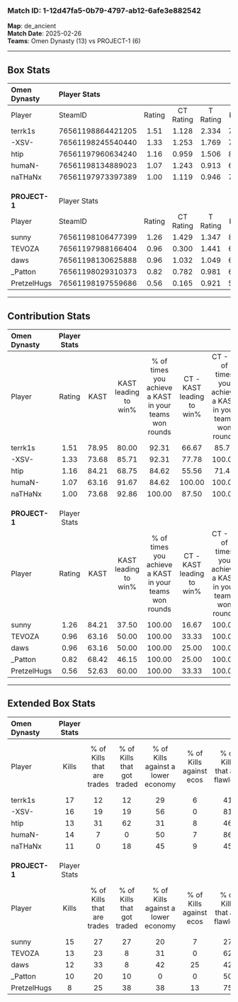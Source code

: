 ### Match ID: 1-12d47fa5-0b79-4797-ab12-6afe3e882542  
**Map**: de_ancient  
**Match Date**: 2025-02-26  
**Teams**: Omen Dynasty (13) vs PROJECT-1 (6)  

---  

## Box Stats  

| **Omen Dynasty** | Player Stats      |        |           |          |       |      |       |         |        |      |     |
| :- | :- | :-: | :-: | :-: | :-: | :-: | :-: | :-: | :-: | :-: | :-: |
| Player           | SteamID           | Rating | CT Rating | T Rating | KAST  | ADR  | Kills | Assists | Deaths | K/D  | HS% |
| terrk1s          | 76561198864421205 |  1.51  |   1.128   |  2.334   | 78.95 | 90.7 |  17   |    7    |   8    | 2.13 | 52  |
| -XSV-            | 76561198245540440 |  1.33  |   1.253   |  1.769   | 73.68 | 94.8 |  16   |    7    |   12   | 1.33 | 43  |
| htip             | 76561197960634240 |  1.16  |   0.959   |  1.506   | 84.21 | 86.0 |  13   |    7    |   15   | 0.87 | 53  |
| humaN-           | 76561198134889023 |  1.07  |   1.243   |  0.913   | 63.16 | 63.8 |  14   |    2    |   11   | 1.27 | 71  |
| naTHaNx          | 76561197973397389 |  1.00  |   1.119   |  0.946   | 73.68 | 67.3 |  11   |    4    |   12   | 0.92 | 45  |
|                  |                   |        |           |          |       |      |       |         |        |      |     |
|                  |                   |        |           |          |       |      |       |         |        |      |     |
|                  |                   |        |           |          |       |      |       |         |        |      |     |
| **PROJECT-1**    | Player Stats      |        |           |          |       |      |       |         |        |      |     |
| Player           | SteamID           | Rating | CT Rating | T Rating | KAST  | ADR  | Kills | Assists | Deaths | K/D  | HS% |
| sunny            | 76561198106477399 |  1.26  |   1.429   |  1.347   | 84.21 | 86.9 |  15   |    4    |   14   | 1.07 | 46  |
| TEVOZA           | 76561197988166404 |  0.96  |   0.300   |  1.441   | 63.16 | 81.5 |  13   |    2    |   15   | 0.87 | 69  |
| daws             | 76561198130625888 |  0.96  |   1.032   |  1.049   | 63.16 | 81.6 |  12   |    4    |   14   | 0.86 | 25  |
| _Patton          | 76561198029310373 |  0.82  |   0.782   |  0.981   | 68.42 | 60.0 |  10   |    1    |   14   | 0.71 | 60  |
| PretzelHugs      | 76561198197559686 |  0.56  |   0.165   |  0.921   | 52.63 | 42.5 |   8   |    1    |   14   | 0.57 | 75  |
---  

## Contribution Stats  

| **Omen Dynasty** | Player Stats |       |                      |                                                        |                           |                                                             |                          |                                                            |
| :- | :-: | :-: | :-: | :-: | :-: | :-: | :-: | :-: |
| Player           |    Rating    | KAST  | KAST leading to win% | % of times you achieve a KAST in your teams won rounds | CT - KAST leading to win% | CT - % of times you achieve a KAST in your teams won rounds | T - KAST leading to win% | T - % of times you achieve a KAST in your teams won rounds |
| terrk1s          |     1.51     | 78.95 |        80.00         |                         92.31                          |           66.67           |                            85.71                            |          100.00          |                           100.00                           |
| -XSV-            |     1.33     | 73.68 |        85.71         |                         92.31                          |           77.78           |                           100.00                            |          100.00          |                           83.33                            |
| htip             |     1.16     | 84.21 |        68.75         |                         84.62                          |           55.56           |                            71.43                            |          85.71           |                           100.00                           |
| humaN-           |     1.07     | 63.16 |        91.67         |                         84.62                          |          100.00           |                           100.00                            |          80.00           |                           66.67                            |
| naTHaNx          |     1.00     | 73.68 |        92.86         |                         100.00                         |           87.50           |                           100.00                            |          100.00          |                           100.00                           |
|                  |              |       |                      |                                                        |                           |                                                             |                          |                                                            |
|                  |              |       |                      |                                                        |                           |                                                             |                          |                                                            |
|                  |              |       |                      |                                                        |                           |                                                             |                          |                                                            |
| **PROJECT-1**    | Player Stats |       |                      |                                                        |                           |                                                             |                          |                                                            |
| Player           |    Rating    | KAST  | KAST leading to win% | % of times you achieve a KAST in your teams won rounds | CT - KAST leading to win% | CT - % of times you achieve a KAST in your teams won rounds | T - KAST leading to win% | T - % of times you achieve a KAST in your teams won rounds |
| sunny            |     1.26     | 84.21 |        37.50         |                         100.00                         |           16.67           |                           100.00                            |          50.00           |                           100.00                           |
| TEVOZA           |     0.96     | 63.16 |        50.00         |                         100.00                         |           33.33           |                           100.00                            |          55.56           |                           100.00                           |
| daws             |     0.96     | 63.16 |        50.00         |                         100.00                         |           25.00           |                           100.00                            |          62.50           |                           100.00                           |
| _Patton          |     0.82     | 68.42 |        46.15         |                         100.00                         |           25.00           |                           100.00                            |          55.56           |                           100.00                           |
| PretzelHugs      |     0.56     | 52.63 |        60.00         |                         100.00                         |           33.33           |                           100.00                            |          71.43           |                           100.00                           |
---  

## Extended Box Stats  

| **Omen Dynasty** | Player Stats |                            |                            |                                    |                         |                              |                                 |        |                             |                                     |                          |                               |                            |
| :- | :-: | :-: | :-: | :-: | :-: | :-: | :-: | :-: | :-: | :-: | :-: | :-: | :-: |
| Player           |    Kills     | % of Kills that are trades | % of Kills that got traded | % of Kills against a lower economy | % of Kills against ecos | % of Kills that are flawless | % of Kills that are close duels | Deaths | % of Deaths that get traded | % of Deaths against a lower economy | % of Deaths against ecos | % of Deaths that are flawless | % of Deaths that are close |
| terrk1s          |      17      |             12             |             12             |                 29                 |            6            |              41              |                6                |   8    |             25              |                 38                  |            0             |              38               |             0              |
| -XSV-            |      16      |             19             |             19             |                 56                 |            0            |              81              |               13                |   12   |             33              |                 33                  |            0             |              33               |             8              |
| htip             |      13      |             31             |             62             |                 31                 |            8            |              46              |                0                |   15   |              0              |                 40                  |            0             |              33               |             13             |
| humaN-           |      14      |             7              |             0              |                 50                 |            7            |              86              |                7                |   11   |             18              |                 27                  |            0             |              64               |             0              |
| naTHaNx          |      11      |             0              |             18             |                 45                 |            9            |              45              |                9                |   12   |             17              |                 25                  |            0             |              75               |             0              |
|                  |              |                            |                            |                                    |                         |                              |                                 |        |                             |                                     |                          |                               |                            |
|                  |              |                            |                            |                                    |                         |                              |                                 |        |                             |                                     |                          |                               |                            |
|                  |              |                            |                            |                                    |                         |                              |                                 |        |                             |                                     |                          |                               |                            |
| **PROJECT-1**    | Player Stats |                            |                            |                                    |                         |                              |                                 |        |                             |                                     |                          |                               |                            |
| Player           |    Kills     | % of Kills that are trades | % of Kills that got traded | % of Kills against a lower economy | % of Kills against ecos | % of Kills that are flawless | % of Kills that are close duels | Deaths | % of Deaths that get traded | % of Deaths against a lower economy | % of Deaths against ecos | % of Deaths that are flawless | % of Deaths that are close |
| sunny            |      15      |             27             |             27             |                 20                 |            7            |              27              |               13                |   14   |             29              |                  7                  |            0             |              79               |             7              |
| TEVOZA           |      13      |             23             |             8              |                 31                 |            0            |              62              |                8                |   15   |             13              |                  0                  |            0             |              53               |             13             |
| daws             |      12      |             33             |             8              |                 42                 |           25            |              42              |                0                |   14   |             21              |                  0                  |            0             |              29               |             14             |
| _Patton          |      10      |             20             |             10             |                 0                  |            0            |              50              |                0                |   14   |             21              |                  7                  |            0             |              79               |             0              |
| PretzelHugs      |      8       |             25             |             38             |                 38                 |           13            |              75              |                0                |   14   |             21              |                  7                  |            0             |              64               |             0              |

